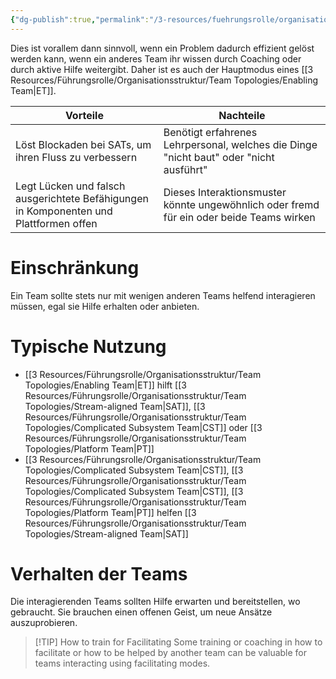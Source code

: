 ```yaml
---
{"dg-publish":true,"permalink":"/3-resources/fuehrungsrolle/organisationsstruktur/team-topologies/facilitating/","created":"2024-04-28T15:25:48.744+02:00","updated":"2024-04-29T07:29:29.934+02:00"}
---
```



Dies ist vorallem dann sinnvoll, wenn ein Problem dadurch effizient gelöst werden kann, wenn ein anderes Team ihr wissen durch Coaching oder durch aktive Hilfe weitergibt. Daher ist es auch der Hauptmodus eines [[3 Resources/Führungsrolle/Organisationsstruktur/Team Topologies/Enabling Team\|ET]].

| Vorteile                                                                               | Nachteile                                                                                |
| -------------------------------------------------------------------------------------- | ---------------------------------------------------------------------------------------- |
| Löst Blockaden bei SATs, um ihren Fluss zu verbessern                                  | Benötigt erfahrenes Lehrpersonal, welches die Dinge "nicht baut" oder "nicht ausführt"   |
| Legt Lücken und falsch ausgerichtete Befähigungen in Komponenten und Plattformen offen | Dieses Interaktionsmuster könnte ungewöhnlich oder fremd für ein oder beide Teams wirken |

# Einschränkung

Ein Team sollte stets nur mit wenigen anderen Teams helfend interagieren müssen, egal sie Hilfe erhalten oder anbieten.

# Typische Nutzung

- [[3 Resources/Führungsrolle/Organisationsstruktur/Team Topologies/Enabling Team\|ET]] hilft [[3 Resources/Führungsrolle/Organisationsstruktur/Team Topologies/Stream-aligned Team\|SAT]], [[3 Resources/Führungsrolle/Organisationsstruktur/Team Topologies/Complicated Subsystem Team\|CST]] oder [[3 Resources/Führungsrolle/Organisationsstruktur/Team Topologies/Platform Team\|PT]]
- [[3 Resources/Führungsrolle/Organisationsstruktur/Team Topologies/Complicated Subsystem Team\|CST]], [[3 Resources/Führungsrolle/Organisationsstruktur/Team Topologies/Complicated Subsystem Team\|CST]], [[3 Resources/Führungsrolle/Organisationsstruktur/Team Topologies/Platform Team\|PT]] helfen [[3 Resources/Führungsrolle/Organisationsstruktur/Team Topologies/Stream-aligned Team\|SAT]]

# Verhalten der Teams

Die interagierenden Teams sollten Hilfe erwarten und bereitstellen, wo gebraucht. Sie brauchen einen offenen Geist, um neue Ansätze auszuprobieren.

> [!TIP] How to train for Facilitating
> Some training or coaching in how to facilitate or how to be helped by another team can be valuable for teams interacting using facilitating modes.
